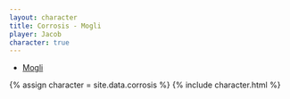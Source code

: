 ```yaml
---
layout: character
title: Corrosis - Mogli
player: Jacob
character: true
---
```


<div class="character-links subcharacter">
  <ul>
    <li><a href="../">Mogli</a></li>
  </ul>
</div>

{% assign character = site.data.corrosis %}
{% include character.html %}